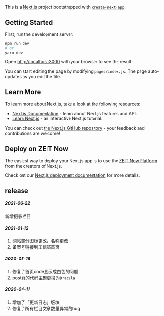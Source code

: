 This is a [Next.js](https://nextjs.org/) project bootstrapped with [`create-next-app`](https://github.com/zeit/next.js/tree/canary/packages/create-next-app).

## Getting Started

First, run the development server:

```bash
npm run dev
# or
yarn dev
```

Open [http://localhost:3000](http://localhost:3000) with your browser to see the result.

You can start editing the page by modifying `pages/index.js`. The page auto-updates as you edit the file.

## Learn More

To learn more about Next.js, take a look at the following resources:

- [Next.js Documentation](https://nextjs.org/docs) - learn about Next.js features and API.
- [Learn Next.js](https://nextjs.org/learn) - an interactive Next.js tutorial.

You can check out [the Next.js GitHub repository](https://github.com/zeit/next.js/) - your feedback and contributions are welcome!

## Deploy on ZEIT Now

The easiest way to deploy your Next.js app is to use the [ZEIT Now Platform](https://zeit.co/import?utm_medium=default-template&filter=next.js&utm_source=create-next-app&utm_campaign=create-next-app-readme) from the creators of Next.js.

Check out our [Next.js deployment documentation](https://nextjs.org/docs/deployment) for more details.

## release

##### 2021-06-22

新增摄影栏目

##### 2021-01-12

1. 网站部分图标更改，名称更改
2. 备案号链接到工信部首页

##### 2020-05-18

1. 修复了首页code显示成白色的问题
2. post页的代码主题更换为``Dracula``

##### 2020-04-11

1. 增加了「更新日志」版块
2. 修复了所有栏目文章数量异常的bug